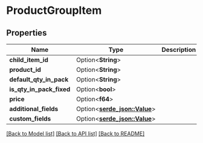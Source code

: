# ProductGroupItem

## Properties

Name | Type | Description | Notes
------------ | ------------- | ------------- | -------------
**child_item_id** | Option<**String**> |  | [optional]
**product_id** | Option<**String**> |  | [optional]
**default_qty_in_pack** | Option<**String**> |  | [optional]
**is_qty_in_pack_fixed** | Option<**bool**> |  | [optional]
**price** | Option<**f64**> |  | [optional]
**additional_fields** | Option<[**serde_json::Value**](.md)> |  | [optional]
**custom_fields** | Option<[**serde_json::Value**](.md)> |  | [optional]

[[Back to Model list]](../README.md#documentation-for-models) [[Back to API list]](../README.md#documentation-for-api-endpoints) [[Back to README]](../README.md)


